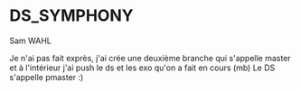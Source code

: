 # DS_SYMPHONY

Sam WAHL

Je n'ai pas fait exprès, j'ai crée une deuxième branche qui s'appelle master et à l'intérieur j'ai push le ds et les exo qu'on a fait en cours (mb)
Le DS s'appelle pmaster :)
